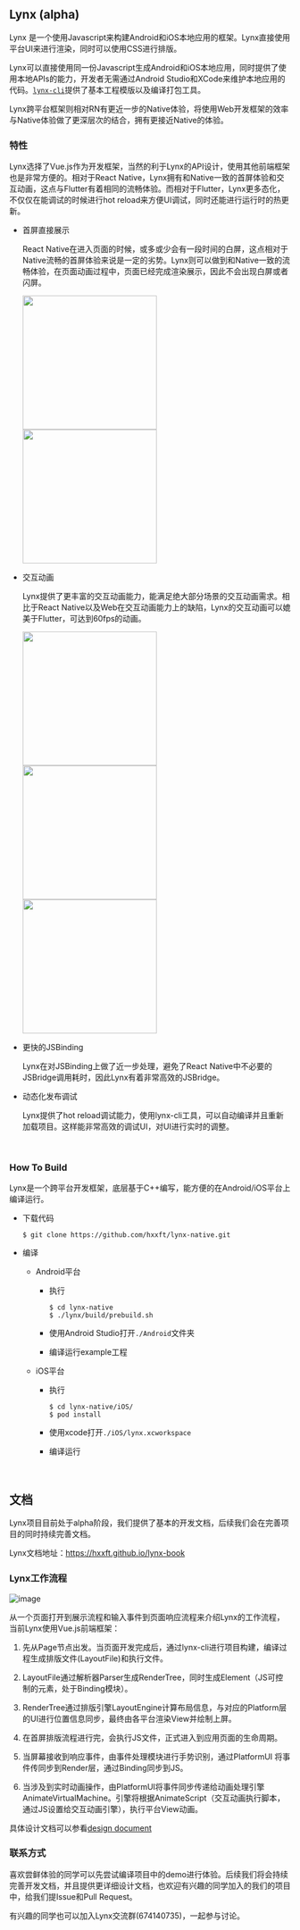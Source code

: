 ## Lynx (alpha)

Lynx 是一个使用Javascript来构建Android和iOS本地应用的框架。Lynx直接使用平台UI来进行渲染，同时可以使用CSS进行排版。

Lynx可以直接使用同一份Javascript生成Android和iOS本地应用，同时提供了使用本地APIs的能力，开发者无需通过Android Studio和XCode来维护本地应用的代码。[`lynx-cli`](https://github.com/hxxft/lynx-cli)提供了基本工程模版以及编译打包工具。

Lynx跨平台框架则相对RN有更近一步的Native体验，将使用Web开发框架的效率与Native体验做了更深层次的结合，拥有更接近Native的体验。



### 特性

Lynx选择了Vue.js作为开发框架，当然的利于Lynx的API设计，使用其他前端框架也是非常方便的。相对于React Native，Lynx拥有和Native一致的首屏体验和交互动画，这点与Flutter有着相同的流畅体验。而相对于Flutter，Lynx更多态化，不仅仅在能调试的时候进行hot reload来方便UI调试，同时还能进行运行时的热更新。

- 首屏直接展示

  React Native在进入页面的时候，或多或少会有一段时间的白屏，这点相对于Native流畅的首屏体验来说是一定的劣势。Lynx则可以做到和Native一致的流畅体验，在页面动画过程中，页面已经完成渲染展示，因此不会出现白屏或者闪屏。

  <img src="https://github.com/hxxft/lynx-native/raw/master/images/about_page2.gif" width="240"/> <img src="https://github.com/hxxft/lynx-native/raw/master/images/about_page1.gif" width="240"/>  

- 交互动画

  Lynx提供了更丰富的交互动画能力，能满足绝大部分场景的交互动画需求。相比于React Native以及Web在交互动画能力上的缺陷，Lynx的交互动画可以媲美于Flutter，可达到60fps的动画。

  <img src="https://github.com/hxxft/lynx-native/raw/master/images/about_animation1.gif" width="240"/> <img src="https://github.com/hxxft/lynx-native/raw/master/images/about_animation2.gif" width="240"/> <img src="https://github.com/hxxft/lynx-native/raw/master/images/about_animation3.gif" width="240"/>

- 更快的JSBinding

  Lynx在对JSBinding上做了近一步处理，避免了React Native中不必要的JSBridge调用耗时，因此Lynx有着非常高效的JSBridge。

- 动态化发布调试

  Lynx提供了hot reload调试能力，使用lynx-cli工具，可以自动编译并且重新加载项目。这样能非常高效的调试UI，对UI进行实时的调整。

  ​

### How To Build

  Lynx是一个跨平台开发框架，底层基于C++编写，能方便的在Android/iOS平台上编译运行。

* 下载代码

  ```shell
  $ git clone https://github.com/hxxft/lynx-native.git
  ```

* 编译
    * Android平台  

      * 执行

        ```shell
        $ cd lynx-native
        $ ./lynx/build/prebuild.sh
        ```

      * 使用Android Studio打开`./Android`文件夹

      * 编译运行example工程

    * iOS平台

        * 执行

          ```shell
          $ cd lynx-native/iOS/
          $ pod install
          ```

      * 使用xcode打开`./iOS/lynx.xcworkspace`

      * 编译运行

        ​

## 文档

Lynx项目目前处于alpha阶段，我们提供了基本的开发文档，后续我们会在完善项目的同时持续完善文档。

Lynx文档地址：https://hxxft.github.io/lynx-book



### Lynx工作流程

![image](https://github.com/hxxft/lynx-native/raw/master/images/lynx-native-design.png)

从一个页面打开到展示流程和输入事件到页面响应流程来介绍Lynx的工作流程，当前Lynx使用Vue.js前端框架：

1. 先从Page节点出发。当页面开发完成后，通过lynx-cli进行项目构建，编译过程生成排版文件(LayoutFile)和执行文件。

2. LayoutFile通过解析器Parser生成RenderTree，同时生成Element（JS可控制的元素，处于Binding模块）。

3. RenderTree通过排版引擎LayoutEngine计算布局信息，与对应的Platform层的UI进行位置信息同步，最终由各平台渲染View并绘制上屏。

4. 在首屏排版流程进行完，会执行JS文件，正式进入到应用页面的生命周期。

5. 当屏幕接收到响应事件，由事件处理模块进行手势识别，通过PlatformUI 将事件传同步到Render层，通过Binding同步到JS。

6. 当涉及到实时动画操作，由PlatformUI将事件同步传递给动画处理引擎AnimateVirtualMachine。引擎将根据AnimateScript（交互动画执行脚本，通过JS设置给交互动画引擎），执行平台View动画。

具体设计文档可以参看[design document](https://github.com/hxxft/lynx-doc/blob/master/lynx-native-design.md)




### 联系方式

喜欢尝鲜体验的同学可以先尝试编译项目中的demo进行体验。后续我们将会持续完善开发文档，并且提供更详细设计文档，也欢迎有兴趣的同学加入的我们的项目中，给我们提Issue和Pull Request。 

有兴趣的同学也可以加入Lynx交流群(674140735)，一起参与讨论。

